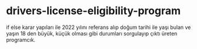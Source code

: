 # drivers-license-eligibility-program
if else karar yapıları ile 2022 yılını referans alıp doğum tarihi ile yaşı bulan ve
yaşın 18 den büyük, küçük olması gibi durumları sorgulayıp çıktı üreten programcık.
